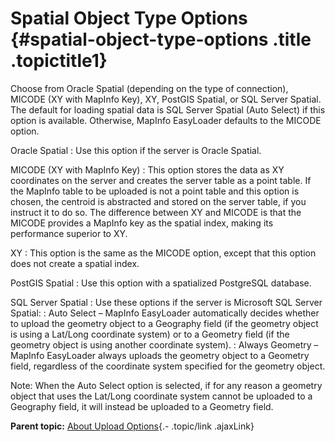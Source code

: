 Spatial Object Type Options {#spatial-object-type-options .title .topictitle1}
===========================

<div class="body conbody">

Choose from <span class="ph uicontrol">Oracle Spatial</span> (depending
on the type of connection), <span class="ph uicontrol">MICODE</span> (XY
with MapInfo Key), <span class="ph uicontrol">XY</span>, <span
class="ph uicontrol">PostGIS Spatial</span>, or <span
class="ph uicontrol">SQL Server Spatial</span>. The default for loading
spatial data is <span class="ph uicontrol">SQL Server Spatial (Auto
Select)</span> if this option is available. Otherwise, MapInfo
EasyLoader defaults to the <span class="ph uicontrol">MICODE</span>
option.

<span class="ph uicontrol">Oracle Spatial</span>
:   Use this option if the server is Oracle Spatial.

<span class="ph uicontrol">MICODE (XY with MapInfo Key)</span>
:   This option stores the data as XY coordinates on the server and
    creates the server table as a point table. If the MapInfo table to
    be uploaded is not a point table and this option is chosen, the
    centroid is abstracted and stored on the server table, if you
    instruct it to do so. The difference between <span
    class="ph uicontrol">XY</span> and <span
    class="ph uicontrol">MICODE</span> is that the <span
    class="ph uicontrol">MICODE</span> provides a MapInfo key as the
    spatial index, making its performance superior to <span
    class="ph uicontrol">XY</span>.

<span class="ph uicontrol">XY</span>
:   This option is the same as the <span
    class="ph uicontrol">MICODE</span> option, except that this option
    does not create a spatial index.

<span class="ph uicontrol">PostGIS Spatial</span>
:   Use this option with a spatialized <span
    class="ph uicontrol">PostgreSQL</span> database.

<span class="ph uicontrol">SQL Server Spatial</span>
:   Use these options if the server is Microsoft SQL Server Spatial:
:   <span class="ph uicontrol">Auto Select</span> – MapInfo EasyLoader
    automatically decides whether to upload the geometry object to a
    Geography field (if the geometry object is using a Lat/Long
    coordinate system) or to a Geometry field (if the geometry object is
    using another coordinate system).
:   <span class="ph uicontrol">Always Geometry</span> – MapInfo
    EasyLoader always uploads the geometry object to a Geometry field,
    regardless of the coordinate system specified for the
    geometry object.

<div class="note note">

<span class="notetitle">Note:</span> When the <span
class="ph uicontrol">Auto Select</span> option is selected, if for any
reason a geometry object that uses the Lat/Long coordinate system cannot
be uploaded to a Geography field, it will instead be uploaded to a
Geometry field.

</div>

</div>

<div class="related-links" functx="http://www.functx.com">

<div class="related-links-title">

</div>

<div class="familylinks">

<div class="parentlink">

**Parent topic:** [About Upload
Options](guide/uploading/../../guide/uploading/aboutuploadoptions.html){.-
.topic/link .ajaxLink}

</div>

</div>

</div>
